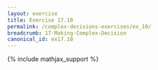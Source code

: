 ```yaml
---
layout: exercise
title: Exercise 17.10
permalink: /complex-decisions-exercises/ex_10/
breadcrumb: 17-Making-Complex-Decision
canonical_id: ex17.10
---
```


{% include mathjax_support %}
